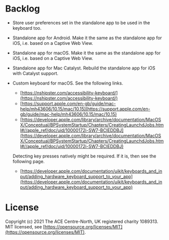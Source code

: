 # Backlog
-   Store user preferences set in the standalone app to be used in the keyboard
    too.

-   Standalone app for Android. Make it the same as the standalone app for iOS,
    i.e. based on a Captive Web View.

-   Standalone app for macOS. Make it the same as the standalone app for iOS,
    i.e. based on a Captive Web View.

-   Standalone app for Mac Catalyst. Rebuild the standalone app for iOS with
    Catalyst support.

-   Custom keyboard for macOS. See the following links.

    -   [https://nshipster.com/accessibility-keyboard/](https://nshipster.com/accessibility-keyboard/)
    -   [https://support.apple.com/en-gb/guide/mac-help/mh43606/10.15/mac/10.15](https://support.apple.com/en-gb/guide/mac-help/mh43606/10.15/mac/10.15)
    -   [https://developer.apple.com/library/archive/documentation/MacOSX/Conceptual/BPSystemStartup/Chapters/CreatingLaunchdJobs.html#//apple_ref/doc/uid/10000172i-SW7-BCIEDDBJ](https://developer.apple.com/library/archive/documentation/MacOSX/Conceptual/BPSystemStartup/Chapters/CreatingLaunchdJobs.html#//apple_ref/doc/uid/10000172i-SW7-BCIEDDBJ)

    Detecting key presses natively might be required. If it is, then see the following page.
    
    -   [https://developer.apple.com/documentation/uikit/keyboards_and_input/adding_hardware_keyboard_support_to_your_app](https://developer.apple.com/documentation/uikit/keyboards_and_input/adding_hardware_keyboard_support_to_your_app)

# License
Copyright (c) 2021 The ACE Centre-North, UK registered charity 1089313.  
MIT licensed, see
[https://opensource.org/licenses/MIT](https://opensource.org/licenses/MIT).
